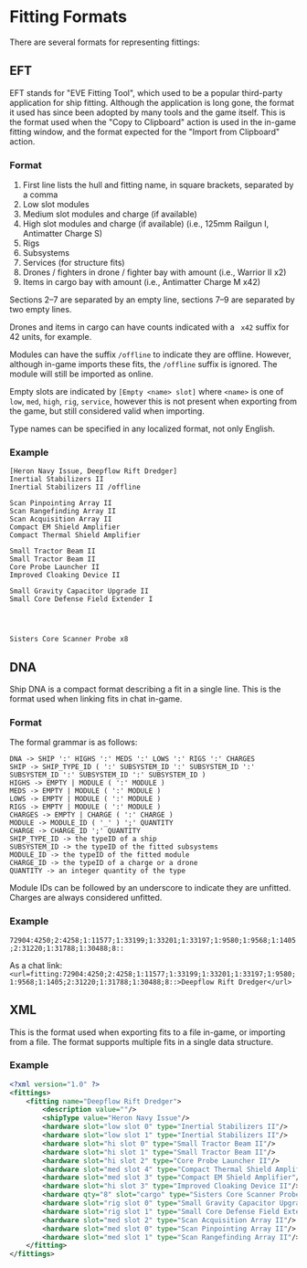 # Fitting Formats

There are several formats for representing fittings:

## EFT

EFT stands for "EVE Fitting Tool", which used to be a popular third-party application for ship fitting.
Although the application is long gone, the format it used has since been adopted by many tools and the game itself.
This is the format used when the "Copy to Clipboard" action is used in the in-game fitting window, and the format expected for the "Import from Clipboard" action.

### Format

1. First line lists the hull and fitting name, in square brackets, separated by a comma
2. Low slot modules
3. Medium slot modules and charge (if available)
4. High slot modules and charge (if available) (i.e., 125mm Railgun I, Antimatter Charge S)
5. Rigs
6. Subsystems
7. Services (for structure fits)
8. Drones / fighters in drone / fighter bay with amount (i.e., Warrior II x2)
9. Items in cargo bay with amount (i.e., Antimatter Charge M x42)

Sections 2–7 are separated by an empty line, sections 7–9 are separated by two empty lines.

Drones and items in cargo can have counts indicated with a ` x42` suffix for 42 units, for example.

Modules can have the suffix `/offline` to indicate they are offline. However, although in-game imports these fits, the `/offline` suffix is ignored. The module will still be imported as online.

Empty slots are indicated by `[Empty <name> slot]` where `<name>` is one of `low`, `med`, `high`, `rig`, `service`, however this is not present when exporting from the game, but still considered valid when importing.

Type names can be specified in any localized format, not only English.

### Example

```
[Heron Navy Issue, Deepflow Rift Dredger]
Inertial Stabilizers II
Inertial Stabilizers II /offline

Scan Pinpointing Array II
Scan Rangefinding Array II
Scan Acquisition Array II
Compact EM Shield Amplifier
Compact Thermal Shield Amplifier

Small Tractor Beam II
Small Tractor Beam II
Core Probe Launcher II
Improved Cloaking Device II

Small Gravity Capacitor Upgrade II
Small Core Defense Field Extender I




Sisters Core Scanner Probe x8
```

## DNA

Ship DNA is a compact format describing a fit in a single line.
This is the format used when linking fits in chat in-game.

### Format

The formal grammar is as follows:

```
DNA -> SHIP ':' HIGHS ':' MEDS ':' LOWS ':' RIGS ':' CHARGES
SHIP -> SHIP_TYPE_ID ( ':' SUBSYSTEM_ID ':' SUBSYSTEM_ID ':' SUBSYSTEM_ID ':' SUBSYSTEM_ID ':' SUBSYSTEM_ID )
HIGHS -> EMPTY | MODULE ( ':' MODULE )
MEDS -> EMPTY | MODULE ( ':' MODULE )
LOWS -> EMPTY | MODULE ( ':' MODULE )
RIGS -> EMPTY | MODULE ( ':' MODULE )
CHARGES -> EMPTY | CHARGE ( ':' CHARGE )
MODULE -> MODULE_ID ( '_' ) ';' QUANTITY
CHARGE -> CHARGE_ID ';' QUANTITY
SHIP_TYPE_ID -> the typeID of a ship
SUBSYSTEM_ID -> the typeID of the fitted subsystems
MODULE_ID -> the typeID of the fitted module
CHARGE_ID -> the typeID of a charge or a drone
QUANTITY -> an integer quantity of the type
```

Module IDs can be followed by an underscore to indicate they are unfitted. Charges are always considered unfitted.

### Example

`72904:4250;2:4258;1:11577;1:33199;1:33201;1:33197;1:9580;1:9568;1:1405;2:31220;1:31788;1:30488;8::`

As a chat link:
`<url=fitting:72904:4250;2:4258;1:11577;1:33199;1:33201;1:33197;1:9580;1:9568;1:1405;2:31220;1:31788;1:30488;8::>Deepflow Rift Dredger</url>`

## XML

This is the format used when exporting fits to a file in-game, or importing from a file. The format supports multiple fits in a single data structure.

### Example

```xml
<?xml version="1.0" ?>
<fittings>
    <fitting name="Deepflow Rift Dredger">
        <description value=""/>
        <shipType value="Heron Navy Issue"/>
        <hardware slot="low slot 0" type="Inertial Stabilizers II"/>
        <hardware slot="low slot 1" type="Inertial Stabilizers II"/>
        <hardware slot="hi slot 0" type="Small Tractor Beam II"/>
        <hardware slot="hi slot 1" type="Small Tractor Beam II"/>
        <hardware slot="hi slot 2" type="Core Probe Launcher II"/>
        <hardware slot="med slot 4" type="Compact Thermal Shield Amplifier"/>
        <hardware slot="med slot 3" type="Compact EM Shield Amplifier"/>
        <hardware slot="hi slot 3" type="Improved Cloaking Device II"/>
        <hardware qty="8" slot="cargo" type="Sisters Core Scanner Probe"/>
        <hardware slot="rig slot 0" type="Small Gravity Capacitor Upgrade II"/>
        <hardware slot="rig slot 1" type="Small Core Defense Field Extender I"/>
        <hardware slot="med slot 2" type="Scan Acquisition Array II"/>
        <hardware slot="med slot 0" type="Scan Pinpointing Array II"/>
        <hardware slot="med slot 1" type="Scan Rangefinding Array II"/>
    </fitting>
</fittings>
```

